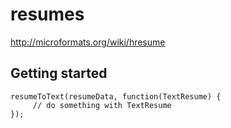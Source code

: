 resumes
=======
http://microformats.org/wiki/hresume


## Getting started

```
resumeToText(resumeData, function(TextResume) {
     // do something with TextResume
});
```